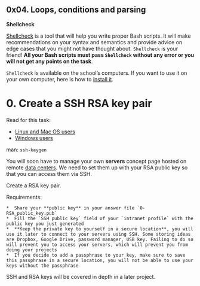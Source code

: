 ## 0x04. Loops, conditions and parsing


**Shellcheck**

[Shellcheck](https://alx-intranet.hbtn.io/rltoken/joK6l_yEZ9N7T0GQ1RDjLA) is a tool that will help you write proper Bash scripts. It will make recommendations on your syntax and semantics and provide advice on edge cases that you might not have thought about. `Shellcheck` is your friend! **All your Bash scripts must pass `Shellcheck` without any error or you will not get any points on the task**.

`Shellcheck` is available on the school’s computers. If you want to use it on your own computer, here is how to [install it](https://alx-intranet.hbtn.io/rltoken/jbz0_-i3TV3WpKgxhyrtpA).



#  0. Create a SSH RSA key pair

Read for this task:

   *  [Linux and Mac OS users](https://alx-intranet.hbtn.io/rltoken/Cy1plV2eR3VphjPqliXB8A)
   *  [Windows users](https://alx-intranet.hbtn.io/rltoken/PXriGT0IKaSXC7L5l0CVag)

man: `ssh-keygen`

You will soon have to manage your own **servers** concept page hosted on remote [data centers](https://alx-intranet.hbtn.io/rltoken/nDPzEm5SYxcdGxP_OpVYXQ). We need to set them up with your RSA public key so that you can access them via SSH.

Create a RSA key pair.

Requirements:

    *  Share your **public key** in your answer file `0-RSA_public_key.pub`
    *  Fill the `SSH public key` field of your `intranet profile` with the public key you just generated
    *  **Keep the private key to yourself in a secure location**, you will use it later to connect to your servers using SSH. Some storing ideas are Dropbox, Google Drive, password manager, USB key. Failing to do so will prevent you to access your servers, which will prevent you from doing your projects
    *  If you decide to add a passphrase to your key, make sure to save this passphrase in a secure location, you will not be able to use your keys without the passphrase

SSH and RSA keys will be covered in depth in a later project.


